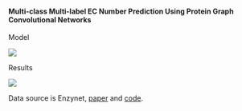 #### Multi-class Multi-label EC Number Prediction Using Protein Graph Convolutional Networks


Model

<img src="https://github.com/mhlee216/EC_number_Prediction_PGCN/blob/main/model.png">

Results

<img src="https://github.com/mhlee216/EC_number_Prediction_PGCN/blob/main/results.png">


Data source is Enzynet, <a href="https://peerj.com/articles/4750/">paper</a> and <a href="https://github.com/shervinea/enzynet">code</a>.
